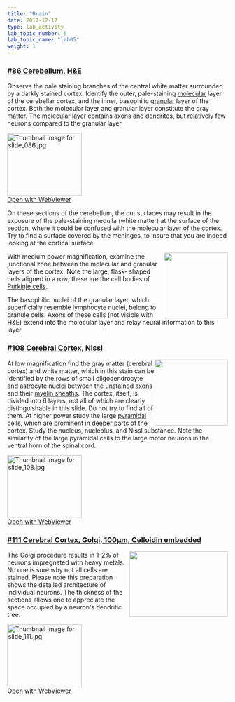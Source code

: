 ```yaml
---
title: "Brain"
date: 2017-12-17
type: lab_activity
lab_topic_number: 5
lab_topic_name: "lab05"
weight: 1
---
```

<div class="entrybody">
						<h3><u>#86 Cerebellum, <span class="caps">H&amp;E</span></u></h3>

<p>Observe the pale staining branches of the central white matter surrounded by a darkly stained cortex.   Identify the outer, pale-staining <u>molecular</u> layer of the cerebellar cortex, and the inner, basophilic <u>granular</u> layer of the cortex.  Both the molecular layer and granular layer constitute the gray matter.  The molecular layer contains axons and dendrites, but relatively few neurons compared to the granular layer.</p>

<div class="thumbnail"> <a href="http://virtualslides.cumc.columbia.edu/86.svs/view.apml?" target="_blank"><img alt="Thumbnail image for slide_086.jpg" src="/assets/images/slide_086-thumb-170x143-1602.jpg" width="170" height="143" class="mt-image-left"></a><br><a href="http://virtualslides.cumc.columbia.edu/86.svs/view.apml?" target="_blank">Open with WebViewer</a></div>

<p>On these sections of the cerebellum, the cut surfaces may result in the exposure of the pale-staining medulla  (white matter) at the surface of the section, where it could be confused with the molecular layer of the cortex.  Try to find a surface covered by the meninges, to insure that you are indeed looking at the cortical surface.</p>

<p><img src="/assets/images/86%20cerebellum.jpg" style="width:146px; height:150px; float:right;">With medium power magnification, examine the junctional zone between the molecular and granular layers of the cortex.  Note the large, flask- shaped cells aligned in a row; these are the cell bodies of <u>Purkinje cells</u>.  </p>

<p>The basophilic nuclei of the granular layer, which superficially resemble lymphocyte nuclei, belong to granule cells.  Axons of these cells (not visible with <span class="caps">H&amp;E</span>) extend into the molecular layer and relay neural information to this layer.</p>


<h3><u>#108 Cerebral Cortex, Nissl</u></h3>

<p><img src="/assets/images/108%20cerebral%20cortex.jpg" style="width:167px; height:150px; float:right;">At low magnification find the gray matter (cerebral cortex) and white matter, which in this stain can be identified by the rows of small oligodendrocyte and astrocyte nuclei between the unstained axons and their <u>myelin sheaths</u>.  The cortex, itself, is divided into 6 layers, not all of which are clearly distinguishable in this slide.  Do not try to find all of them.  At higher power study the large <u>pyramidal cells</u>, which are prominent in deeper parts of the cortex.   Study the nucleus, nucleolus, and Nissl substance.  Note the similarity of the large pyramidal cells to the large motor neurons in the ventral horn of the spinal cord.</p>

<div class="thumbnail"> <a href="http://virtualslides.cumc.columbia.edu/108.svs/view.apml?" target="_blank"><img alt="Thumbnail image for slide_108.jpg" src="/assets/images/slide_108-thumb-170x143-1644.jpg" width="170" height="143" class="mt-image-left"></a><br><a href="http://virtualslides.cumc.columbia.edu/108.svs/view.apml?" target="_blank">Open with WebViewer</a></div>

<h3><u>#111 Cerebral Cortex, Golgi, 100µm, Celloidin embedded</u></h3>

<p><img src="/assets/images/111%20cerebral%20cortex.jpg" style="width:225px; height:150px; float:right;">The Golgi procedure results in 1-2% of neurons impregnated with heavy metals.  No one is sure why not all cells are stained.  Please note this preparation shows the detailed architecture of individual neurons.  The thickness of the sections allows one to appreciate the space occupied by a neuron's dendritic tree.</p>

<div class="thumbnail"> <a href="http://virtualslides.cumc.columbia.edu/111.svs/view.apml?" target="_blank"><img alt="Thumbnail image for slide_111.jpg" src="/assets/images/slide_111-thumb-170x143-1650.jpg" width="170" height="143" class="mt-image-left"></a><br><a href="http://virtualslides.cumc.columbia.edu/111.svs/view.apml?" target="_blank">Open with WebViewer</a></div>
						
						
</div>
